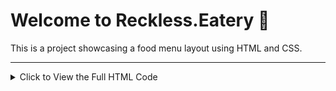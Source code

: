 # Welcome to Reckless.Eatery 🍴

This is a project showcasing a food menu layout using HTML and CSS.

---

<details>
<summary>Click to View the Full HTML Code</summary>

```html
<!DOCTYPE html>
<html lang="en">
<head>
    <meta charset="UTF-8">
    <meta name="viewport" content="width=device-width, initial-scale=1.0">
    <title>Reckless.Eatery</title>
    <style>
        /* CSS Styles Here */
    </style>
</head>
<body>
    <h1>Welcome to Reckless.Eatery</h1>
    <div class="image-container">
        <div class="image-row">
            <img src="https://res.cloudinary.com/dwkr6qrpf/image/upload/v1733562612/Food%20Menu/dyt8zetgjf19cw3q2kqg.png" alt="Image 1">
            <img src="https://res.cloudinary.com/dwkr6qrpf/image/upload/v1733564261/Food%20Menu/endtdd8pmqbgwmfmphxe.png" alt="Image 2">
        </div>
        <!-- Add the remaining rows here -->
    </div>
</body>
</html>
